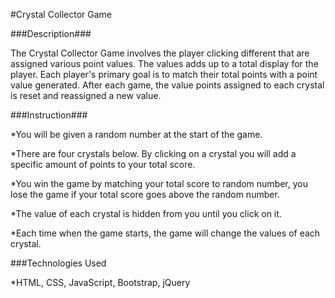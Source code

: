 #Crystal Collector Game

###Description###

The Crystal Collector Game involves the player clicking different that are assigned various point values.  The values adds up to a total display for the player. Each player's primary goal is to match their total points with a point value generated. After each game, the value points assigned to each crystal is reset and reassigned a new value.

###Instruction###

*You will be given a random number at the start of the game.

*There are four crystals below. By clicking on a crystal you will add a specific
amount of points to your total score.

*You win the game by matching your total score to random number, you lose the game 
if your total score goes above the random number.

*The value of each crystal is hidden from you until you click on it.

*Each time when the game starts, the game will change the values of each crystal.

###Technologies Used

*HTML, CSS, JavaScript, Bootstrap, jQuery
